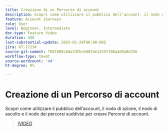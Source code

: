 ```yaml
---
title: Creazione di un Percorso di account
description: Scopri come utilizzare il pubblico dell’account, il nodo di azione, il nodo di ascolto e il nodo dei percorsi suddivisi per creare Percorsi di account.
feature: Account Journeys
role: User
level: Beginner, Intermediate
doc-type: Feature Video
duration: 438
last-substantial-update: 2025-01-29T00:00:00Z
jira: KT-17234
source-git-commit: 758f888cb0a7dfbc9d8fde1255ff90a4d9a8d356
workflow-type: tm+mt
source-wordcount: '44'
ht-degree: 0%

---
```



# Creazione di un Percorso di account

Scopri come utilizzare il pubblico dell’account, il nodo di azione, il nodo di ascolto e il nodo dei percorsi suddivisi per creare Percorsi di account.

>[!VIDEO](https://video.tv.adobe.com/v/3443227/?learn=on&enablevpops&captions=ita)
